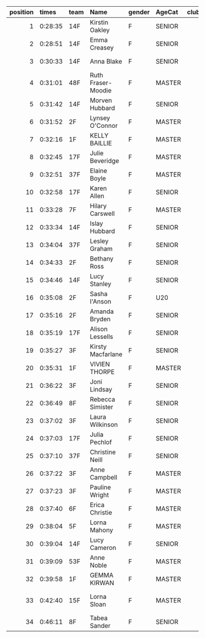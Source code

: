 |   position | times   | team   | Name               | gender   | AgeCat   |   clubnumber | Club name                  | Website                                    |   finishPosition |
|-----------:|:--------|:-------|:-------------------|:---------|:---------|-------------:|:---------------------------|:-------------------------------------------|-----------------:|
|          1 | 0:28:35 | 14F    | Kirstin Oakley     | F        | SENIOR   |           14 | Ayr Seaforth AC            | https://www.ayrseaforth.co.uk/             |               33 |
|          2 | 0:28:51 | 14F    | Emma Creasey       | F        | SENIOR   |           14 | Ayr Seaforth AC            | https://www.ayrseaforth.co.uk/             |               35 |
|          3 | 0:30:33 | 14F    | Anna Blake         | F        | SENIOR   |           14 | Ayr Seaforth AC            | https://www.ayrseaforth.co.uk/             |               52 |
|          4 | 0:31:01 | 48F    | Ruth Fraser-Moodie | F        | MASTER   |           48 | Springburn Harriers        | https://www.springburnharriers.co.uk/      |               56 |
|          5 | 0:31:42 | 14F    | Morven Hubbard     | F        | SENIOR   |           14 | Ayr Seaforth AC            | https://www.ayrseaforth.co.uk/             |               62 |
|          6 | 0:31:52 | 2F     | Lynsey O'Connor    | F        | MASTER   |            2 | Kilmarnock H&AC            | http://www.kilmarnockharriers.com/         |               64 |
|          7 | 0:32:16 | 1F     | KELLY BAILLIE      | F        | MASTER   |            1 | East Kilbride AC           | http://www.ekac.org.uk/                    |               68 |
|          8 | 0:32:45 | 17F    | Julie Beveridge    | F        | MASTER   |           17 | Calderglen Harriers        | nan                                        |               71 |
|          9 | 0:32:51 | 37F    | Elaine Boyle       | F        | MASTER   |           37 | Law & District AAC         | http://www.lawaac.co.uk/                   |               72 |
|         10 | 0:32:58 | 17F    | Karen Allen        | F        | SENIOR   |           17 | Calderglen Harriers        | nan                                        |               75 |
|         11 | 0:33:28 | 7F     | Hilary Carswell    | F        | MASTER   |            7 | Giffnock North AC          | https://www.giffnocknorth.co.uk/           |               80 |
|         12 | 0:33:34 | 14F    | Islay Hubbard      | F        | SENIOR   |           14 | Ayr Seaforth AC            | https://www.ayrseaforth.co.uk/             |               81 |
|         13 | 0:34:04 | 37F    | Lesley Graham      | F        | SENIOR   |           37 | Law & District AAC         | http://www.lawaac.co.uk/                   |               86 |
|         14 | 0:34:33 | 2F     | Bethany Ross       | F        | SENIOR   |            2 | Kilmarnock H&AC            | http://www.kilmarnockharriers.com/         |               90 |
|         15 | 0:34:46 | 14F    | Lucy Stanley       | F        | SENIOR   |           14 | Ayr Seaforth AC            | https://www.ayrseaforth.co.uk/             |               92 |
|         16 | 0:35:08 | 2F     | Sasha I'Anson      | F        | U20      |            2 | Kilmarnock H&AC            | http://www.kilmarnockharriers.com/         |               95 |
|         17 | 0:35:16 | 2F     | Amanda Bryden      | F        | SENIOR   |            2 | Kilmarnock H&AC            | http://www.kilmarnockharriers.com/         |               96 |
|         18 | 0:35:19 | 17F    | Alison Lessells    | F        | SENIOR   |           17 | Calderglen Harriers        | nan                                        |               97 |
|         19 | 0:35:27 | 3F     | Kirsty Macfarlane  | F        | SENIOR   |            3 | Bellahouston RR            | https://www.bellahoustonroadrunners.co.uk/ |               98 |
|         20 | 0:35:31 | 1F     | VIVIEN THORPE      | F        | MASTER   |            1 | East Kilbride AC           | http://www.ekac.org.uk/                    |               99 |
|         21 | 0:36:22 | 3F     | Joni Lindsay       | F        | SENIOR   |            3 | Bellahouston RR            | https://www.bellahoustonroadrunners.co.uk/ |              102 |
|         22 | 0:36:49 | 8F     | Rebecca Simister   | F        | SENIOR   |            8 | Bellahouston Harriers      | http://www.bellahoustonharriers.co.uk/     |              104 |
|         23 | 0:37:02 | 3F     | Laura Wilkinson    | F        | SENIOR   |            3 | Bellahouston RR            | https://www.bellahoustonroadrunners.co.uk/ |              107 |
|         24 | 0:37:03 | 17F    | Julia Pechlof      | F        | SENIOR   |           17 | Calderglen Harriers        | nan                                        |              108 |
|         25 | 0:37:10 | 37F    | Christine Neill    | F        | SENIOR   |           37 | Law & District AAC         | http://www.lawaac.co.uk/                   |              109 |
|         26 | 0:37:22 | 3F     | Anne Campbell      | F        | MASTER   |            3 | Bellahouston RR            | https://www.bellahoustonroadrunners.co.uk/ |              111 |
|         27 | 0:37:23 | 3F     | Pauline Wright     | F        | MASTER   |            3 | Bellahouston RR            | https://www.bellahoustonroadrunners.co.uk/ |              112 |
|         28 | 0:37:40 | 6F     | Erica Christie     | F        | MASTER   |            6 | Cambuslang Harriers        | https://cambuslangharriers.org/            |              116 |
|         29 | 0:38:04 | 5F     | Lorna Mahony       | F        | MASTER   |            5 | Westerlands CCC            | https://westerlandsccc.co.uk/              |              117 |
|         30 | 0:39:04 | 14F    | Lucy Cameron       | F        | SENIOR   |           14 | Ayr Seaforth AC            | https://www.ayrseaforth.co.uk/             |              121 |
|         31 | 0:39:09 | 53F    | Anne Noble         | F        | MASTER   |           53 | Troon Tortoises            | http://troontortoises.co.uk                |              122 |
|         32 | 0:39:58 | 1F     | GEMMA KIRWAN       | F        | MASTER   |            1 | East Kilbride AC           | http://www.ekac.org.uk/                    |              124 |
|         33 | 0:42:40 | 15F    | Lorna Sloan        | F        | MASTER   |           15 | Ayrodynamic Triathlon Club | nan                                        |              126 |
|         34 | 0:46:11 | 8F     | Tabea Sander       | F        | SENIOR   |            8 | Bellahouston Harriers      | http://www.bellahoustonharriers.co.uk/     |              128 |